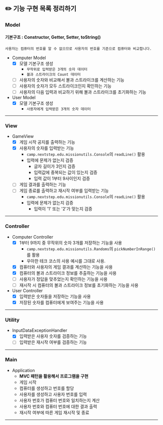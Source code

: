 ## ✏️ 기능 구현 목록 정리하기

### Model
#### 기본구조 : Constructor, Getter, Setter, toString()
`사용자는 컴퓨터의 번호를 알 수 없으므로 사용자의 번호를 기준으로 컴퓨터와 비교합니다.`
- Computer Model
  - [x] 모델 기본구조 생성
    - `무작위로 입력받은 3개의 숫자 데이터`
    - `볼과 스트라이크의 Count 데이터`
  - [ ] 사용자의 숫자와 비교해서 볼과 스트라이크를 계산하는 기능
  - [ ] 사용자의 숫자가 모두 스트라이크인지 확인하는 기능
  - [ ] 사용자의 다음 입력과 비교하기 위해 볼과 스트라이크를 초기화하는 기능
- User Model
  - [x] 모델 기본구조 생성
    - `사용자에게 입력받은 3개의 숫자 데이터`
---

### View
- GameView
  - [x] 게임 시작 공지를 출력하는 기능
  - [x] 사용자의 숫자를 입력받는 기능
    - `camp.nextstep.edu.missionutils.Console`의 `readLine()` 활용
    - 입력에 문제가 없는지 검증
      - 글자 길이가 3인지 검증
      - 입력값에 중복되는 값이 있는지 검증
      - 입력 값이 1부터 9사이인지 검증
  - [ ] 게임 결과를 출력하는 기능
  - [ ] 게임 종료를 출력하고 재시작 여부를 입력받는 기능
    - `camp.nextstep.edu.missionutils.Console`의 `readLine()` 활용
    - 입력에 문제가 없는지 검증
      - 입력이 '1' 또는 '2'가 맞는지 검증
---

### Controller
- Computer Controller
  - [x] 1부터 9까지 중 무작위의 숫자 3개를 저장하는 기능을 사용
    - `camp.nextstep.edu.missionutils.Randoms`의 `pickNumberInRange()`를 활용
    - 우아한 테크 코스의 사용 예시를 그대로 사용.
  - [x] 컴퓨터와 사용자의 게임 결과를 계산하는 기능을 사용
  - [x] 컴퓨터의 볼과 스트라이크 정보를 추출하는 기능을 사용
  - [ ] 사용자가 정답을 맞추었는지 확인하는 기능을 사용
  - [ ] 재시작 시 컴퓨터의 볼과 스트라이크 정보를 초기화하는 기능을 사용
- User Controller
  - [x] 입력받은 숫자들을 저장하는 기능을 사용
  - [x] 저장된 숫자를 컴퓨터에게 보여주는 기능을 사용
---

### Utility
- InputDataExceptionHandler
  - [x] 입력받은 사용자 숫자를 검증하는 기능
  - [ ] 입력받은 재시작 여부를 검증하는 기능
---

### Main
- Application
  - <b>MVC 패턴을 활용해서 프로그램을 구현</b>
  - 게임 시작
  - 컴퓨터를 생성하고 번호를 할당
  - 사용자를 생성하고 사용자 번호를 입력
  - 사용자 번호가 컴퓨터 번호와 일치하는지 계산
  - 사용자 번호와 컴퓨터 번호에 대한 결과 출력
  - 재시작 여부에 따른 게임 재시작 및 종료
---